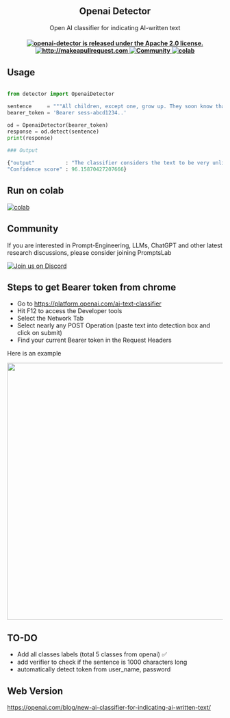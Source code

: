 <h2 align="center">Openai Detector</h2>
<p align="center">
  <p align="center">Open AI classifier for indicating AI-written text
</p>


 <h4 align="center">
  <a href="https://github.com/promptslab/openai-detector/blob/main/LICENSE">
    <img src="https://img.shields.io/badge/License-Apache_2.0-blue.svg" alt="openai-detector is released under the Apache 2.0 license." />
  </a>
  <a href="http://makeapullrequest.com">
    <img src="https://img.shields.io/badge/PRs-welcome-brightgreen.svg?style=flat-square" alt="http://makeapullrequest.com" />
  </a>
  <a href="https://discord.gg/m88xfYMbK6">
    <img src="https://img.shields.io/badge/Discord-Community-orange" alt="Community" />
  </a>
  <a href="https://colab.research.google.com/drive/1f4YG9stX9aHmsmh6ZhzjekJU4X4BIynO?usp=sharing">
    <img src="https://colab.research.google.com/assets/colab-badge.svg" alt="colab" />
  </a>
</h4>

## Usage



```python

from detector import OpenaiDetector

sentence     = """All children, except one, grow up. They soon know that they will grow up, and the way Wendy knew was this. One day when she was two years old she was playing in a garden, and she plucked another flower and ran with it to her mother. I suppose she must have looked rather delightful, for Mrs. Darling put her hand to her heart and cried, “Oh, why can’t you remain like this for ever!” This was all that passed between them on the subject, but henceforth Wendy knew that she must grow up. You always know after you are two. Two is the beginning of the end. Of course they lived at 14, and until Wendy came her mother was the chief one. She was a lovely lady, with a romantic mind and such a sweet mocking mouth. Her romantic mind was like the tiny boxes, one within the other, that come from the puzzling East, however many you discover there is always one more; and her sweet mocking mouth had one kiss on it that Wendy could never get, though there it was, perfectly conspicuous in the right-hand corner. The way Mr. Darling won her was this: the many gentlemen who had been boys when she was a girl discovered simultaneously that they loved her, and they all ran to her house to propose to her except Mr. Darling, who took a cab and nipped in first, and so he got her. He got all of her, except the innermost box and the kiss. He never knew about the box, and in time he gave up trying for the kiss. Wendy thought Napoleon could have got it, but I can picture him trying, and then going off in a passion, slamming the door. Mr. Darling used to boast to Wendy that her mother not only loved him but respected him. He was one of those deep ones who know about stocks and shares. Of course no one really knows, but he quite seemed to know, and he often said stocks were up and shares were down in a way that would have made any woman respect him."""
bearer_token = 'Bearer sess-abcd1234..'

od = OpenaiDetector(bearer_token)
response = od.detect(sentence)
print(response)                          
                          
### Output

{"output"          : "The classifier considers the text to be very unlikely AI-generated.",
"Confidence score" : 96.15870427207666}

```

## Run on colab
  <a href="https://colab.research.google.com/drive/1f4YG9stX9aHmsmh6ZhzjekJU4X4BIynO?usp=sharing">
    <img src="https://colab.research.google.com/assets/colab-badge.svg" alt="colab" />
  </a>

## Community

If you are interested in Prompt-Engineering, LLMs, ChatGPT and other latest research discussions, please consider joining PromptsLab

<a href="https://discord.gg/m88xfYMbK6">
<img alt="Join us on Discord" src="https://img.shields.io/discord/1069129502472556587?color=5865F2&logo=discord&logoColor=white"></a>

## Steps to get Bearer token from chrome


- Go to https://platform.openai.com/ai-text-classifier
- Hit F12 to access the Developer tools
- Select the Network Tab
- Select nearly any POST Operation (paste text into detection box and click on submit)
- Find your current Bearer token in the Request Headers

Here is an example

<div align="center">
<img width="600px" src="https://raw.githubusercontent.com/promptslab/openai-detector/main/extra/bearer_token.gif">
</div>


## TO-DO

- Add all classes labels (total 5 classes from openai) ✅
- add verifier to check if the sentence is 1000 characters long
- automatically detect token from user_name, password


## Web Version

https://openai.com/blog/new-ai-classifier-for-indicating-ai-written-text/
